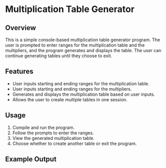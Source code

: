 # Multiplication Table Generator

## Overview
This is a simple console-based multiplication table generator program. The user is prompted to enter ranges for the multiplication table and the multipliers, and the program generates and displays the table. The user can continue generating tables until they choose to exit.

## Features
- User inputs starting and ending ranges for the multiplication table.
- User inputs starting and ending ranges for the multipliers.
- Generates and displays the multiplication table based on user inputs.
- Allows the user to create multiple tables in one session.

## Usage
1. Compile and run the program.
2. Follow the prompts to enter the ranges.
3. View the generated multiplication table.
4. Choose whether to create another table or exit the program.

## Example Output
